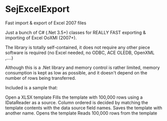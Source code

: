 SejExcelExport
==============

Fast import &amp; export of Excel 2007 files

Just a bunch of C# (.Net 3.5+) classes for REALLY FAST exporting & importing of Excel OoXMl (2007+).

The library is totally self-contained, it does not require any other piece software is required (no Excel needed, no ODBC, ACE OLEDB, OpenXML ,....)

Although this is a .Net library and memory control is rather limited, memory consumption is kept as low as possible, and it doesn't depend on the number of rows being transferred.

Included is a sample that:

Open a XLSX template
Fills the template with 100,000 rows using a IDataReader as a source. Column ordered is decided by matching the template contents with the data source field names.
Saves the template with another name.
Opens the template
Reads 100,000 rows from the template
